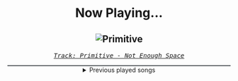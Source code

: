 <div align="center"> 
<h1>Now Playing...</h1>

![Primitive](https://i.scdn.co/image/ab67616d00001e02eef9fef01424bc8a09138c12)
--
_<samp><a href="https://open.spotify.com/track/2SX4gdq9gtUEFy0spAXwfm">Track: Primitive - Not Enough Space</a></samp>_

<div style="border: 1px #4B5054 solid"></div>
<details>
  <summary>
    Previous played songs
  </summary>
  <table>
    <thead>
      <tr>
        <th>
          Artist
        </th>
        <th>
          Song
        </th>
        <th>
          Link
        </th>
      </tr>
    </thead>
    <tbody>
      <tr><td>Not Enough Space</td><td>Primitive</td><td><a href="https://open.spotify.com/track/2SX4gdq9gtUEFy0spAXwfm">https://open.spotify.com/track/2SX4gdq9gtUEFy0spAXwfm</a></td></tr><tr><td>Not Enough Space</td><td>Solace In Silence</td><td><a href="https://open.spotify.com/track/7iPMmMz3b54nslPvGmE4ou">https://open.spotify.com/track/7iPMmMz3b54nslPvGmE4ou</a></td></tr><tr><td>Unprocessed</td><td>Snowlover</td><td><a href="https://open.spotify.com/track/4VnfGYHaTRDEO4Udn3f8C1">https://open.spotify.com/track/4VnfGYHaTRDEO4Udn3f8C1</a></td></tr><tr><td>THE DEFECT</td><td>IMMORTAL</td><td><a href="https://open.spotify.com/track/2SKoNK5yhm0s3VKC3oxZro">https://open.spotify.com/track/2SKoNK5yhm0s3VKC3oxZro</a></td></tr><tr><td>THE DEFECT</td><td>IMMORTAL</td><td><a href="https://open.spotify.com/track/2SKoNK5yhm0s3VKC3oxZro">https://open.spotify.com/track/2SKoNK5yhm0s3VKC3oxZro</a></td></tr><tr><td>THE DEFECT</td><td>IMMORTAL</td><td><a href="https://open.spotify.com/track/2SKoNK5yhm0s3VKC3oxZro">https://open.spotify.com/track/2SKoNK5yhm0s3VKC3oxZro</a></td></tr><tr><td>THE DEFECT</td><td>IMMORTAL</td><td><a href="https://open.spotify.com/track/2SKoNK5yhm0s3VKC3oxZro">https://open.spotify.com/track/2SKoNK5yhm0s3VKC3oxZro</a></td></tr><tr><td>THE DEFECT</td><td>IMMORTAL</td><td><a href="https://open.spotify.com/track/2SKoNK5yhm0s3VKC3oxZro">https://open.spotify.com/track/2SKoNK5yhm0s3VKC3oxZro</a></td></tr><tr><td>Micah Ariss</td><td>Obliterate</td><td><a href="https://open.spotify.com/track/69k94KPW9EKSELqRY4TH9m">https://open.spotify.com/track/69k94KPW9EKSELqRY4TH9m</a></td></tr><tr><td>Micah Ariss</td><td>Obliterate</td><td><a href="https://open.spotify.com/track/69k94KPW9EKSELqRY4TH9m">https://open.spotify.com/track/69k94KPW9EKSELqRY4TH9m</a></td></tr><tr><td>Set the Sun</td><td>Falling Apart</td><td><a href="https://open.spotify.com/track/1pGjlGkksd0Cda3h1WtSYe">https://open.spotify.com/track/1pGjlGkksd0Cda3h1WtSYe</a></td></tr><tr><td>Arch Enemy</td><td>Dream Stealer</td><td><a href="https://open.spotify.com/track/3jpxfDg0t7PMc6GYxzVINl">https://open.spotify.com/track/3jpxfDg0t7PMc6GYxzVINl</a></td></tr><tr><td>Arch Enemy</td><td>Paper Tiger</td><td><a href="https://open.spotify.com/track/1eeNl33TLVUVBZmqKT3Yed">https://open.spotify.com/track/1eeNl33TLVUVBZmqKT3Yed</a></td></tr><tr><td>NOTHING MORE</td><td>WE’RE ALL GONNA DIE</td><td><a href="https://open.spotify.com/track/4O3NC8soE6ELWtgIWjSD2B">https://open.spotify.com/track/4O3NC8soE6ELWtgIWjSD2B</a></td></tr><tr><td>The Unguided</td><td>The Clock</td><td><a href="https://open.spotify.com/track/6yFKhXoA8nXDllKzT7bP48">https://open.spotify.com/track/6yFKhXoA8nXDllKzT7bP48</a></td></tr><tr><td>Tihomir Hristozov</td><td>Life</td><td><a href="https://open.spotify.com/track/59MA9LADwuazYehC2JyXtc">https://open.spotify.com/track/59MA9LADwuazYehC2JyXtc</a></td></tr><tr><td>ASCO</td><td>Fortuna</td><td><a href="https://open.spotify.com/track/5nGT48KY6o99pzJDQS4OWD">https://open.spotify.com/track/5nGT48KY6o99pzJDQS4OWD</a></td></tr><tr><td>ASCO</td><td>Fortuna</td><td><a href="https://open.spotify.com/track/5nGT48KY6o99pzJDQS4OWD">https://open.spotify.com/track/5nGT48KY6o99pzJDQS4OWD</a></td></tr><tr><td>Imminence</td><td>Death Shall Have No Dominion</td><td><a href="https://open.spotify.com/track/1GIyLChtekB5A7o2zNtQdC">https://open.spotify.com/track/1GIyLChtekB5A7o2zNtQdC</a></td></tr><tr><td>THE DEFECT</td><td>IMMORTAL</td><td><a href="https://open.spotify.com/track/59HA1v3MlMJFY06G07QCEd">https://open.spotify.com/track/59HA1v3MlMJFY06G07QCEd</a></td></tr>
    </tbody>
  </table>
</details>

</div>
